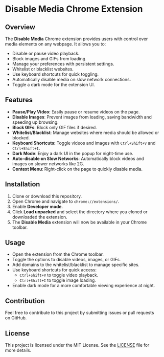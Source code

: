 # Disable Media Chrome Extension

## Overview

The **Disable Media** Chrome extension provides users with control over media elements on any webpage. It allows you to:

- Disable or pause video playback.
- Block images and GIFs from loading.
- Manage your preferences with persistent settings.
- Whitelist or blacklist websites.
- Use keyboard shortcuts for quick toggling.
- Automatically disable media on slow network connections.
- Toggle a dark mode for the extension UI.

## Features

- **Pause/Play Video**: Easily pause or resume videos on the page.
- **Disable Images**: Prevent images from loading, saving bandwidth and speeding up browsing.
- **Block GIFs**: Block only GIF files if desired.
- **Whitelist/Blacklist**: Manage websites where media should be allowed or blocked.
- **Keyboard Shortcuts**: Toggle videos and images with `Ctrl+Shift+V` and `Ctrl+Shift+I`.
- **Dark Mode**: Enjoy a dark UI in the popup for night-time use.
- **Auto-disable on Slow Networks**: Automatically block videos and images on slower networks like 2G.
- **Context Menu**: Right-click on the page to quickly disable media.

## Installation

1. Clone or download this repository.
2. Open Chrome and navigate to `chrome://extensions/`.
3. Enable **Developer mode**.
4. Click **Load unpacked** and select the directory where you cloned or downloaded the extension.
5. The **Disable Media** extension will now be available in your Chrome toolbar.

## Usage

- Open the extension from the Chrome toolbar.
- Toggle the options to disable videos, images, or GIFs.
- Add domains to the whitelist/blacklist to manage specific sites.
- Use keyboard shortcuts for quick access: 
  - `Ctrl+Shift+V` to toggle video playback.
  - `Ctrl+Shift+I` to toggle image loading.
- Enable dark mode for a more comfortable viewing experience at night.

## Contribution

Feel free to contribute to this project by submitting issues or pull requests on GitHub.

## License

This project is licensed under the MIT License. See the [LICENSE](LICENSE) file for more details.
